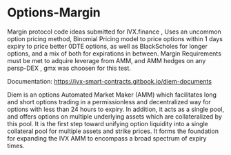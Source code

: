 # Options-Margin

Margin protocol code ideas submitted for IVX.finance ,
Uses an uncommon option pricing method, Binomial Pricing model to price options within 1 days expiry to price better 0DTE options, as well as BlackScholes for longer options, and a mix of both for expirations in between.
Margin Requirements must be met to adquire leverage from AMM, and AMM hedges on any persp-DEX , gmx was choosen for this test.

Documentation: https://ivx-smart-contracts.gitbook.io/diem-documents

Diem is an options Automated Market Maker (AMM) which facilitates long and short options trading in a permissionless and decentralized way for options with less than 24 hours to expiry. In addition, it acts as a single pool, and offers options on multiple underlying assets which are collateralized by this pool. It is the first step toward unifying option liquidity into a single collateral pool for multiple assets and strike prices. It forms the foundation for expanding the IVX AMM to encompass a broad spectrum of expiry times.

